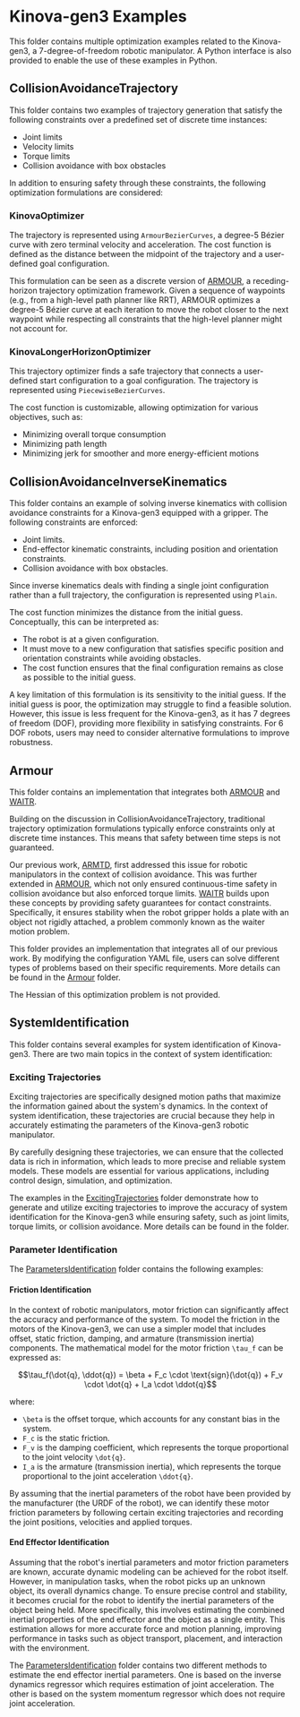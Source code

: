 # Kinova-gen3 Examples

This folder contains multiple optimization examples related to the Kinova-gen3, a 7-degree-of-freedom robotic manipulator. A Python interface is also provided to enable the use of these examples in Python.

## CollisionAvoidanceTrajectory

This folder contains two examples of trajectory generation that satisfy the following constraints over a predefined set of discrete time instances:

- Joint limits
- Velocity limits
- Torque limits
- Collision avoidance with box obstacles

In addition to ensuring safety through these constraints, the following optimization formulations are considered:

### KinovaOptimizer

The trajectory is represented using `ArmourBezierCurves`, a degree-5 Bézier curve with zero terminal velocity and acceleration. The cost function is defined as the distance between the midpoint of the trajectory and a user-defined goal configuration.

This formulation can be seen as a discrete version of [ARMOUR](https://roahmlab.github.io/armour/), a receding-horizon trajectory optimization framework. Given a sequence of waypoints (e.g., from a high-level path planner like RRT), ARMOUR optimizes a degree-5 Bézier curve at each iteration to move the robot closer to the next waypoint while respecting all constraints that the high-level planner might not account for.

### KinovaLongerHorizonOptimizer

This trajectory optimizer finds a safe trajectory that connects a user-defined start configuration to a goal configuration. The trajectory is represented using `PiecewiseBezierCurves`.

The cost function is customizable, allowing optimization for various objectives, such as:
- Minimizing overall torque consumption
- Minimizing path length
- Minimizing jerk for smoother and more energy-efficient motions

## CollisionAvoidanceInverseKinematics

This folder contains an example of solving inverse kinematics with collision avoidance constraints for a Kinova-gen3 equipped with a gripper. The following constraints are enforced:

- Joint limits.
- End-effector kinematic constraints, including position and orientation constraints.
- Collision avoidance with box obstacles.

Since inverse kinematics deals with finding a single joint configuration rather than a full trajectory, the configuration is represented using `Plain`.

The cost function minimizes the distance from the initial guess. 
Conceptually, this can be interpreted as:

- The robot is at a given configuration.
- It must move to a new configuration that satisfies specific position and orientation constraints while avoiding obstacles.
- The cost function ensures that the final configuration remains as close as possible to the initial guess.

A key limitation of this formulation is its sensitivity to the initial guess. If the initial guess is poor, the optimization may struggle to find a feasible solution. However, this issue is less frequent for the Kinova-gen3, as it has 7 degrees of freedom (DOF), providing more flexibility in satisfying constraints.
For 6 DOF robots, users may need to consider alternative formulations to improve robustness.

## Armour

This folder contains an implementation that integrates both [ARMOUR](https://roahmlab.github.io/armour/) and [WAITR](https://roahmlab.github.io/waitr-dev/).

Building on the discussion in CollisionAvoidanceTrajectory, traditional trajectory optimization formulations typically enforce constraints only at discrete time instances. 
This means that safety between time steps is not guaranteed.

Our previous work, [ARMTD](https://arxiv.org/abs/2002.01591), first addressed this issue for robotic manipulators in the context of collision avoidance. 
This was further extended in [ARMOUR](https://roahmlab.github.io/armour/), which not only ensured continuous-time safety in collision avoidance but also enforced torque limits.
[WAITR](https://roahmlab.github.io/waitr-dev/) builds upon these concepts by providing safety guarantees for contact constraints. 
Specifically, it ensures stability when the robot gripper holds a plate with an object not rigidly attached, a problem commonly known as the waiter motion problem.

This folder provides an implementation that integrates all of our previous work. 
By modifying the configuration YAML file, users can solve different types of problems based on their specific requirements.
More details can be found in the [Armour](../Kinova/Armour/) folder.

The Hessian of this optimization problem is not provided.

## SystemIdentification

This folder contains several examples for system identification of Kinova-gen3.
There are two main topics in the context of system identification:

### Exciting Trajectories

Exciting trajectories are specifically designed motion paths that maximize the information gained about the system's dynamics. In the context of system identification, these trajectories are crucial because they help in accurately estimating the parameters of the Kinova-gen3 robotic manipulator.

By carefully designing these trajectories, we can ensure that the collected data is rich in information, which leads to more precise and reliable system models. These models are essential for various applications, including control design, simulation, and optimization.

The examples in the [ExcitingTrajectories](../Kinova/SystemIdentification/ExcitingTrajectories/) folder demonstrate how to generate and utilize exciting trajectories to improve the accuracy of system identification for the Kinova-gen3 while ensuring safety, such as joint limits, torque limits, or collision avoidance.
More details can be found in the folder.

### Parameter Identification

The [ParametersIdentification](../Kinova/SystemIdentification/ParametersIdentification/) folder contains the following examples:

#### Friction Identification
In the context of robotic manipulators, motor friction can significantly affect the accuracy and performance of the system. 
To model the friction in the motors of the Kinova-gen3, we can use a simpler model that includes offset, static friction, damping, and armature (transmission inertia) components. 
The mathematical model for the motor friction `\tau_f` can be expressed as:

```math
\tau_f(\dot{q}, \ddot{q}) = \beta + F_c \cdot \text{sign}(\dot{q}) + F_v \cdot \dot{q} + I_a \cdot \ddot{q}
```
where:
- `\beta` is the offset torque, which accounts for any constant bias in the system.
- `F_c` is the static friction.
- `F_v` is the damping coefficient, which represents the torque proportional to the joint velocity `\dot{q}`.
- `I_a` is the armature (transmission inertia), which represents the torque proportional to the joint acceleration `\ddot{q}`.

By assuming that the inertial parameters of the robot have been provided by the manufacturer (the URDF of the robot), we can identify these motor friction parameters by following certain exciting trajectories and recording the joint positions, velocities and applied torques.

#### End Effector Identification

Assuming that the robot's inertial parameters and motor friction parameters are known, accurate dynamic modeling can be achieved for the robot itself. However, in manipulation tasks, when the robot picks up an unknown object, its overall dynamics change.
To ensure precise control and stability, it becomes crucial for the robot to identify the inertial parameters of the object being held. 
More specifically, this involves estimating the combined inertial properties of the end effector and the object as a single entity. 
This estimation allows for more accurate force and motion planning, improving performance in tasks such as object transport, placement, and interaction with the environment.

The [ParametersIdentification](../Kinova/SystemIdentification/ParametersIdentification/) folder contains two different methods to estimate the end effector inertial parameters.
One is based on the inverse dynamics regressor which requires estimation of joint acceleration.
The other is based on the system momentum regressor which does not require joint acceleration.





